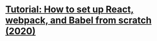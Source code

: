 # [Tutorial: How to set up React, webpack, and Babel from scratch (2020)](https://www.valentinog.com/blog/babel/)
